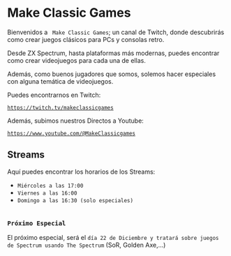 # Make Classic Games

Bienvenidos a ``` Make Classic Games```; un canal de Twitch, donde descubrirás como crear juegos clásicos para PCs y consolas retro.

Desde ZX Spectrum, hasta plataformas más modernas, puedes encontrar como crear videojuegos para cada una de ellas.

Además, como buenos jugadores que somos, solemos hacer especiales con alguna temática de videojuegos.

Puedes encontrarnos en Twitch:

[```https://twitch.tv/makeclassicgames```](https://twitch.tv/makeclassicgames)

Además, subimos nuestros Directos a Youtube:

[```https://www.youtube.com/@MakeClassicgames```](https://www.youtube.com/@MakeClassicgames)

## Streams

Aquí puedes encontrar los horarios de los Streams:

* ```Miércoles a las 17:00```
* ```Viernes a las 16:00```
* ```Domingo a las 16:30 (solo especiales)```

```NOTA: Todos los horarios estan en formato CEST (GMT+2).
```

### ```Próximo Especial```

El próximo especial, será el ```día 22 de Diciembre y tratará sobre juegos de Spectrum usando The Spectrum``` (SoR, Golden Axe,...)


